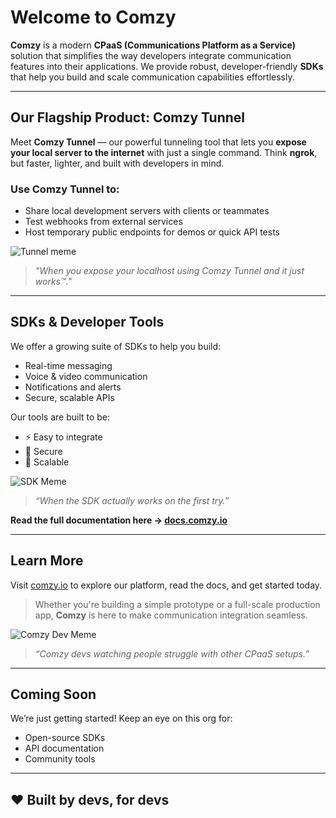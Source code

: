 # Welcome to Comzy

**Comzy** is a modern **CPaaS (Communications Platform as a Service)** solution that simplifies the way developers integrate communication features into their applications. We provide robust, developer-friendly **SDKs** that help you build and scale communication capabilities effortlessly.

---

## Our Flagship Product: **Comzy Tunnel**

Meet **Comzy Tunnel** — our powerful tunneling tool that lets you **expose your local server to the internet** with just a single command. Think **ngrok**, but faster, lighter, and built with developers in mind.

### Use Comzy Tunnel to:
- Share local development servers with clients or teammates
- Test webhooks from external services
- Host temporary public endpoints for demos or quick API tests

![Tunnel meme](https://media.tenor.com/gMu27RCgVbIAAAAM/light-at-the-end-of-the-tunel-light.gif)
> *"When you expose your localhost using Comzy Tunnel and it just works™."*

---

## SDKs & Developer Tools

We offer a growing suite of SDKs to help you build:
- Real-time messaging
- Voice & video communication
- Notifications and alerts
- Secure, scalable APIs

Our tools are built to be:
- ⚡ Easy to integrate  
- 🔐 Secure  
- 🧱 Scalable  

![SDK Meme](https://encrypted-tbn0.gstatic.com/images?q=tbn:ANd9GcRLl49hFCKDzDk0ldVHCiOmf8ejDltA6BzNbA&s)
> *“When the SDK actually works on the first try.”*

**Read the full documentation here → [docs.comzy.io](https://docs.comzy.io)**

---

## Learn More

Visit [comzy.io](https://comzy.io) to explore our platform, read the docs, and get started today.

> Whether you're building a simple prototype or a full-scale production app, **Comzy** is here to make communication integration seamless.

![Comzy Dev Meme](https://i.giphy.com/e37RbTLYjfc1q.webp)
> *“Comzy devs watching people struggle with other CPaaS setups.”*

---

## Coming Soon

We’re just getting started! Keep an eye on this org for:
- Open-source SDKs
- API documentation
- Community tools

---

## ❤️ Built by devs, for devs
